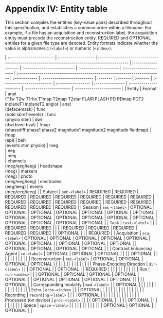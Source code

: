 # Appendix IV: Entity table

This section compiles the entities (key-value pairs) described throughout this
specification, and establishes a common order within a filename. For example, if
a file has an acquisition and reconstruction label, the acquisition entity must
precede the reconstruction entity. REQUIRED and OPTIONAL entities for a given
file type are denoted. Entity formats indicate whether the value is alphanumeric
(`<label>`) or numeric (`<index>`).

| :----------------------- | :------------------ | :--------------------------------------------------------------------------------------------- | :------------------- | :-------------------------- | :-------------------- | :--------------------- | :------------------------------------------------------------------------- | :------------ | :-------------------------- | :------- | :------- | :------- | :------------------------- | :----------------- | :--------------- | :---------------------- | :----------------------- | :----------------------- |
| Entity                   | Format              | anat<br>(T1w T2w T1rho T1map T2map T2star FLAIR FLASH PD PDmap PDT2 inplaneT1 inplaneT2 angio) | anat<br>(defacemask) | func<br>(bold sbref events) | func<br>(physio stim) | dwi<br>(dwi bvec bval) | fmap<br>(phasediff phase1 phase2 magnitude1 magnitude2 magnitude fieldmap) | fmap<br>(epi) | beh<br>(events stim physio) | meg<br>  | eeg<br>  | ieeg<br> | channels<br>(meg/eeg/ieeg) | headshape<br>(meg) | markers<br>(meg) | photo<br>(meg/eeg/ieeg) | electrodes<br>(eeg/ieeg) | events<br>(meg/eeg/ieeg) |
| Subject                  | `sub-<label>`       | REQUIRED                                                                                       | REQUIRED             | REQUIRED                    | REQUIRED              | REQUIRED               | REQUIRED                                                                   | REQUIRED      | REQUIRED                    | REQUIRED | REQUIRED | REQUIRED | REQUIRED                   | REQUIRED           | REQUIRED         | REQUIRED                | REQUIRED                 | REQUIRED                 |
| Session                  | `ses-<label>`       | OPTIONAL                                                                                       | OPTIONAL             | OPTIONAL                    | OPTIONAL              | OPTIONAL               | OPTIONAL                                                                   | OPTIONAL      | OPTIONAL                    | OPTIONAL | OPTIONAL | OPTIONAL | OPTIONAL                   | OPTIONAL           | OPTIONAL         | OPTIONAL                | OPTIONAL                 | OPTIONAL                 |
| Task                     | `task-<label>`      |                                                                                                |                      | REQUIRED                    | REQUIRED              |                        |                                                                            |               | REQUIRED                    | REQUIRED | REQUIRED | REQUIRED | REQUIRED                   |                    | OPTIONAL         |                         |                          | REQUIRED                 |
| Acquisition              | `acq-<label>`       | OPTIONAL                                                                                       | OPTIONAL             | OPTIONAL                    | OPTIONAL              | OPTIONAL               | OPTIONAL                                                                   | OPTIONAL      |                             | OPTIONAL | OPTIONAL | OPTIONAL |                            | OPTIONAL           | OPTIONAL         | OPTIONAL                | OPTIONAL                 |                          |
| Contrast Enhancing Agent | `ce-<label>`        | OPTIONAL                                                                                       | OPTIONAL             | OPTIONAL                    |                       |                        |                                                                            | OPTIONAL      |                             |          |          |          |                            |                    |                  |                         |                          |                          |
| Reconstruction           | `rec-<label>`       | OPTIONAL                                                                                       | OPTIONAL             | OPTIONAL                    | OPTIONAL              |                        |                                                                            |               |                             |          |          |          |                            |                    |                  |                         |                          |                          |
| Phase-Encoding Direction | `dir-<label>`       |                                                                                                |                      | OPTIONAL                    |                       | OPTIONAL               |                                                                            | REQUIRED      |                             |          |          |          |                            |                    |                  |                         |                          |                          |
| Run                      | `run-<index>`       |                                                                                                |                      | OPTIONAL                    | OPTIONAL              | OPTIONAL               | OPTIONAL                                                                   | OPTIONAL      |                             | OPTIONAL | OPTIONAL | OPTIONAL | OPTIONAL                   |                    |                  |                         |                          | OPTIONAL                 |
| Corresponding modality   | `mod-<label>`       |                                                                                                | OPTIONAL             |                             |                       |                        |                                                                            |               |                             |          |          |          |                            |                    |                  |                         |                          |                          |
| Echo                     | `echo-<index>`      |                                                                                                |                      | OPTIONAL                    |                       |                        |                                                                            |               |                             |          |          |          |                            |                    |                  |                         |                          |                          |
| Recording                | `recording-<label>` |                                                                                                |                      |                             | OPTIONAL              |                        |                                                                            |               |                             |          |          |          |                            |                    |                  |                         |                          |                          |
| Processed (on device)    | `proc-<label>`      |                                                                                                |                      |                             | OPTIONAL              |                        |                                                                            |               |                             | OPTIONAL |          |          |                            |                    |                  |                         |                          |                          |
| Space                    | `space-<label>`     |                                                                                                |                      |                             |                       |                        |                                                                            |               |                             |          |          |          |                            | OPTIONAL           | OPTIONAL         |                         | OPTIONAL                 |                          |
